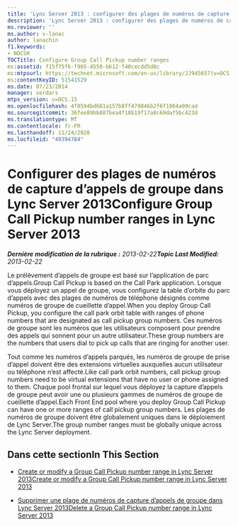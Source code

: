 ```yaml
---
title: 'Lync Server 2013 : configurer des plages de numéros de capture d’appels de groupe'
description: 'Lync Server 2013 : configurer des plages de numéros de capture d’appels de groupe.'
ms.reviewer: ''
ms.author: v-lanac
author: lanachin
f1.keywords:
- NOCSH
TOCTitle: Configure Group Call Pickup number ranges
ms:assetid: f15f75f6-f965-4558-b612-f40cecdd5d8c
ms:mtpsurl: https://technet.microsoft.com/en-us/library/JJ945657(v=OCS.15)
ms:contentKeyID: 51541529
ms.date: 07/23/2014
manager: serdars
mtps_version: v=OCS.15
ms.openlocfilehash: 4f0594bd681a157b8ff479846b2f6f1964a09cad
ms.sourcegitcommit: 36fee89bb887bea4f18b19f17a8c69daf5bc423d
ms.translationtype: MT
ms.contentlocale: fr-FR
ms.lasthandoff: 11/24/2020
ms.locfileid: "49394784"
---
```

# <a name="configure-group-call-pickup-number-ranges-in-lync-server-2013"></a><span data-ttu-id="7af1f-103">Configurer des plages de numéros de capture d’appels de groupe dans Lync Server 2013</span><span class="sxs-lookup"><span data-stu-id="7af1f-103">Configure Group Call Pickup number ranges in Lync Server 2013</span></span>

<div data-xmlns="http://www.w3.org/1999/xhtml">

<div class="topic" data-xmlns="http://www.w3.org/1999/xhtml" data-msxsl="urn:schemas-microsoft-com:xslt" data-cs="https://msdn.microsoft.com/">

<div data-asp="https://msdn2.microsoft.com/asp">



</div>

<div id="mainSection">

<div id="mainBody"><span data-ttu-id="7af1f-104">

<span> </span></span><span class="sxs-lookup"><span data-stu-id="7af1f-104">

<span> </span></span></span>

<span data-ttu-id="7af1f-105">_**Dernière modification de la rubrique :** 2013-02-22_</span><span class="sxs-lookup"><span data-stu-id="7af1f-105">_**Topic Last Modified:** 2013-02-22_</span></span>

<span data-ttu-id="7af1f-106">Le prélèvement d’appels de groupe est basé sur l’application de parc d’appels.</span><span class="sxs-lookup"><span data-stu-id="7af1f-106">Group Call Pickup is based on the Call Park application.</span></span> <span data-ttu-id="7af1f-107">Lorsque vous déployez un appel de groupe, vous configurez la table d’orbite du parc d’appels avec des plages de numéros de téléphone désignés comme numéros de groupe de cueillette d’appel.</span><span class="sxs-lookup"><span data-stu-id="7af1f-107">When you deploy Group Call Pickup, you configure the call park orbit table with ranges of phone numbers that are designated as call pickup group numbers.</span></span> <span data-ttu-id="7af1f-108">Ces numéros de groupe sont les numéros que les utilisateurs composent pour prendre des appels qui sonnent pour un autre utilisateur.</span><span class="sxs-lookup"><span data-stu-id="7af1f-108">These group numbers are the numbers that users dial to pick up calls that are ringing for another user.</span></span>

<span data-ttu-id="7af1f-109">Tout comme les numéros d’appels parqués, les numéros de groupe de prise d’appel doivent être des extensions virtuelles auxquelles aucun utilisateur ou téléphone n’est affecté.</span><span class="sxs-lookup"><span data-stu-id="7af1f-109">Like call park orbit numbers, call pickup group numbers need to be virtual extensions that have no user or phone assigned to them.</span></span> <span data-ttu-id="7af1f-110">Chaque pool frontal sur lequel vous déployez la capture d’appels de groupe peut avoir une ou plusieurs gammes de numéros de groupe de cueillette d’appel.</span><span class="sxs-lookup"><span data-stu-id="7af1f-110">Each Front End pool where you deploy Group Call Pickup can have one or more ranges of call pickup group numbers.</span></span> <span data-ttu-id="7af1f-111">Les plages de numéros de groupe doivent être globalement uniques dans le déploiement de Lync Server.</span><span class="sxs-lookup"><span data-stu-id="7af1f-111">The group number ranges must be globally unique across the Lync Server deployment.</span></span>

<div>

## <a name="in-this-section"></a><span data-ttu-id="7af1f-112">Dans cette section</span><span class="sxs-lookup"><span data-stu-id="7af1f-112">In This Section</span></span>

  - [<span data-ttu-id="7af1f-113">Create or modify a Group Call Pickup number range in Lync Server 2013</span><span class="sxs-lookup"><span data-stu-id="7af1f-113">Create or modify a Group Call Pickup number range in Lync Server 2013</span></span>](lync-server-2013-create-or-modify-a-group-call-pickup-number-range.md)

  - [<span data-ttu-id="7af1f-114">Supprimer une plage de numéros de capture d’appels de groupe dans Lync Server 2013</span><span class="sxs-lookup"><span data-stu-id="7af1f-114">Delete a Group Call Pickup number range in Lync Server 2013</span></span>](lync-server-2013-delete-a-group-call-pickup-number-range.md)

<span data-ttu-id="7af1f-115"></div>

</div>

<span> </span>

</div>

</div>

</span><span class="sxs-lookup"><span data-stu-id="7af1f-115"></div>

</div>

<span> </span>

</div>

</div>

</span></span></div>

